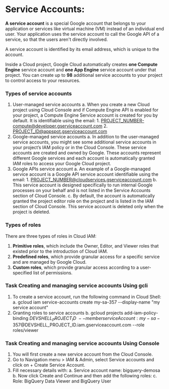# Service Accounts:

**A service account** is a special Google account that belongs to your application or services like  virtual machine (VM) instead of an individual end user. Your application uses the service account to call the Google API of a service, so that the users aren't directly involved.

A service account is identified by its email address, which is unique to the account.

Inside a Cloud project, Google Cloud automatically creates **one Compute Engine** service account and **one App Engine** service account under that project. You can create up to **98** additional service accounts to your project to control access to your resources.

### Types of service accounts
1. User-managed service accounts
    a. When you create a new Cloud project using Cloud Console and if Compute Engine API is enabled for your project, a Compute Engine Service account is created for you by default. It is identifiable using the email:
        1. PROJECT_NUMBER-compute@developer.gserviceaccount.com
        2. PROJECT_ID@appspot.gserviceaccount.com
2. Google-managed service accounts
    a. In addition to the user-managed service accounts, you might see some additional service accounts in your project’s IAM policy or in the Cloud Console. These service accounts are created and owned by Google. These accounts represent different Google services and each account is automatically granted IAM roles to access your Google Cloud project.
3. Google APIs service account
    a. An example of a Google-managed service account is a Google API service account identifiable using the email:
        1. PROJECT_NUMBER@cloudservices.gserviceaccount.com
    b. This service account is designed specifically to run internal Google processes on your behalf and is not listed in the Service Accounts section of Cloud Console.
    c. By default, the account is automatically granted the project editor role on the project and is listed in the IAM section of Cloud Console. This service account is deleted only when the project is deleted.


### Types of roles

There are three types of roles in Cloud IAM:
1. **Primitive roles**, which include the Owner, Editor, and Viewer roles that existed prior to the introduction of Cloud IAM.
2. **Predefined roles**, which provide granular access for a specific service and are managed by Google Cloud.
3. **Custom roles**, which provide granular access according to a user-specified list of permissions.

### Task Creating and managing service accounts Using gcli
1. To create a service account, run the following command in Cloud Shell:
    a. gcloud iam service-accounts create my-sa-357 --display-name "my service account"
2. Granting roles to service accounts
    b. gcloud projects add-iam-policy-binding $DEVSHELL_PROJECT_ID \
    --member serviceAccount:my-sa-357@$DEVSHELL_PROJECT_ID.iam.gserviceaccount.com --role roles/viewer

### Task Creating and managing service accounts Using Console
1. You will first create a new service account from the Cloud Console.
2. Go to Navigation menu > IAM & Admin, select Service accounts and click on + Create Service Account.
3. Fill necessary details with:
    a. Service account name: bigquery-demosa
    b. Now click Create and Continue and then add the following roles:
    c. Role: BigQuery Data Viewer and BigQuery User





